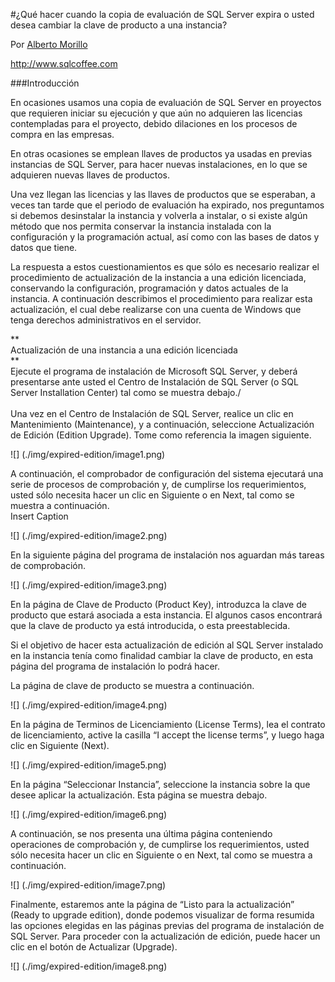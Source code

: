 <properties
	pageTitle="Qué hacer cuando la copia de evaluación de SQL Server expira"
	description="Qué hacer cuando la copia de evaluación de SQL Server expira"
	services="sqlserver"
	documentationCenter=""
	authors="andygonusa"
	manager=""
	editor="andygonusa"/>

<tags
	ms.service="sqlserver"
	ms.workload="identity"
	ms.tgt_pltfrm="na"
	ms.devlang="na"
	ms.topic="how-to-article"
	ms.date="05/16/2016"
	ms.author="andygonusa"/>


#¿Qué hacer cuando la copia de evaluación de SQL Server expira o usted desea cambiar la clave de producto a una instancia?

Por [Alberto
Morillo](http://mvp.microsoft.com/en-us/mvp/Alberto%20Morillo-4015656)

<http://www.sqlcoffee.com>

###Introducción

En ocasiones usamos una copia de evaluación de SQL Server en proyectos
que requieren iniciar su ejecución y que aún no adquieren las licencias
contempladas para el proyecto, debido dilaciones en los procesos de
compra en las empresas.

En otras ocasiones se emplean llaves de productos ya usadas en previas
instancias de SQL Server, para hacer nuevas instalaciones, en lo que se
adquieren nuevas llaves de productos.

Una vez llegan las licencias y las llaves de productos que se esperaban,
a veces tan tarde que el periodo de evaluación ha expirado, nos
preguntamos si debemos desinstalar la instancia y volverla a instalar, o
si existe algún método que nos permita conservar la instancia instalada
con la configuración y la programación actual, así como con las bases de
datos y datos que tiene.

La respuesta a estos cuestionamientos es que sólo es necesario realizar
el procedimiento de actualización de la instancia a una edición
licenciada, conservando la configuración, programación y datos actuales
de la instancia. A continuación describimos el procedimiento para
realizar esta actualización, el cual debe realizarse con una cuenta de
Windows que tenga derechos administrativos en el servidor.

**\
Actualización de una instancia a una edición licenciada\
**\
Ejecute el programa de instalación de Microsoft SQL Server, y deberá
presentarse ante usted el Centro de Instalación de SQL Server (o SQL
Server Installation Center) tal como se muestra debajo./\
\
Una vez en el Centro de Instalación de SQL Server, realice un clic en
Mantenimiento (Maintenance), y a continuación, seleccione Actualización
de Edición (Edition Upgrade). Tome como referencia la imagen siguiente.

![] (./img/expired-edition/image1.png)

A continuación, el comprobador de configuración del sistema ejecutará
una serie de procesos de comprobación y, de cumplirse los
requerimientos, usted sólo necesita hacer un clic en Siguiente o en
Next, tal como se muestra a continuación.\
Insert Caption

![] (./img/expired-edition/image2.png)

En la siguiente página del programa de instalación nos aguardan más
    tareas de comprobación.

![] (./img/expired-edition/image3.png)

En la página de Clave de Producto (Product Key), introduzca la clave
    de producto que estará asociada a esta instancia. El algunos casos
    encontrará que la clave de producto ya está introducida, o
    esta preestablecida.

Si el objetivo de hacer esta actualización de edición al SQL Server
instalado en la instancia tenía como finalidad cambiar la clave de
producto, en esta página del programa de instalación lo podrá hacer.

La página de clave de producto se muestra a continuación.

![] (./img/expired-edition/image4.png)

En la página de Terminos de Licenciamiento (License Terms), lea el
contrato de licenciamiento, active la casilla “I accept the license
terms”, y luego haga clic en Siguiente (Next).

![] (./img/expired-edition/image5.png)

En la página “Seleccionar Instancia”, seleccione la instancia sobre la
que desee aplicar la actualización. Esta página se muestra debajo.

![] (./img/expired-edition/image6.png)

A continuación, se nos presenta una última página conteniendo
operaciones de comprobación y, de cumplirse los requerimientos, usted
sólo necesita hacer un clic en Siguiente o en Next, tal como se muestra
a continuación.

![] (./img/expired-edition/image7.png)

Finalmente, estaremos ante la página de “Listo para la actualización”
(Ready to upgrade edition), donde podemos visualizar de forma resumida
las opciones elegidas en las páginas previas del programa de instalación
de SQL Server. Para proceder con la actualización de edición, puede
hacer un clic en el botón de Actualizar (Upgrade).

![] (./img/expired-edition/image8.png)


